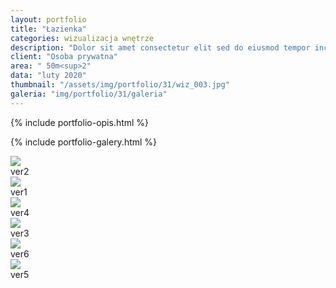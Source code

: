 ```yaml
---
layout: portfolio
title: "Łazienka"
categories: wizualizacja wnętrze
description: "Dolor sit amet consectetur elit sed do eiusmod tempor incididunt labore et dolore magna aliqua enim minim veniam quis nostrud exercitation ullamco laboris nisi aliquip commodo consequat.duis aute irure sint occae cat cupidatat non proident sunt in culpa qui officia deserunt mollit anim id est laborum. Sed perspiciatis unde omnis iste natus error sit voluptatem."
client: "Osoba prywatna"
area: " 50m<sup>2"
data: "luty 2020"
thumbnail: "/assets/img/portfolio/31/wiz_003.jpg"
galeria: "img/portfolio/31/galeria"
---
```

{% include portfolio-opis.html %}

{% include portfolio-galery.html %}



<div class="">
    <div id="one" class="bal-container uk-margin-medium-bottom ratio_2_3">
        <div class="bal-after">
            <img src="/assets/img/portfolio/31/porownanie/wiz_006.jpg">
            <div class="bal-afterPosition afterLabel">
                ver2
            </div>
        </div>
        <div class="bal-before">
            <div class="bal-before-inset">
                <img src="/assets/img/portfolio/31/porownanie/wiz_007.jpg">
                <div class="bal-beforePosition beforeLabel">
                    ver1
                </div>
            </div>
        </div>
        <div class="bal-handle">
            <span class=" handle-left-arrow"></span>
            <span class="handle-right-arrow"></span>
        </div>
    </div>
    <div id="two" class="bal-container uk-margin-medium-bottom ratio_2_3">
        <div class="bal-after">
            <img src="/assets/img/portfolio/31/porownanie/wiz_008.jpg">
            <div class="bal-afterPosition afterLabel">
                ver4
            </div>
        </div>
        <div class="bal-before">
            <div class="bal-before-inset">
                <img src="/assets/img/portfolio/31/porownanie/wiz_009.jpg">
                <div class="bal-beforePosition beforeLabel">
                    ver3
                </div>
            </div>
        </div>
        <div class="bal-handle">
            <span class="handle-left-arrow"></span>
            <span class="handle-right-arrow"></span>
        </div>
    </div>
    <div id="three" class="bal-container uk-margin-medium-bottom ratio_2_3">
        <div class="bal-after">
            <img src="/assets/img/portfolio/31/porownanie/wiz_010.jpg">
            <div class="bal-afterPosition afterLabel">
                ver6
            </div>
        </div>
        <div class="bal-before">
            <div class="bal-before-inset">
                <img src="/assets/img/portfolio/31/porownanie/wiz_011.jpg">
                <div class="bal-beforePosition beforeLabel">
                    ver5
                </div>
            </div>
        </div>
        <div class="bal-handle">
            <span class="handle-left-arrow"></span>
            <span class="handle-right-arrow"></span>
        </div>
    </div>
</div>


<script src="/assets/plugins/comparison-slider/js/script.js"></script>

<script>
    new BeforeAfter({
        id: '#one'
    });
    new BeforeAfter({
        id: '#two'
    });
    new BeforeAfter({
        id: '#three'
    });
</script>
